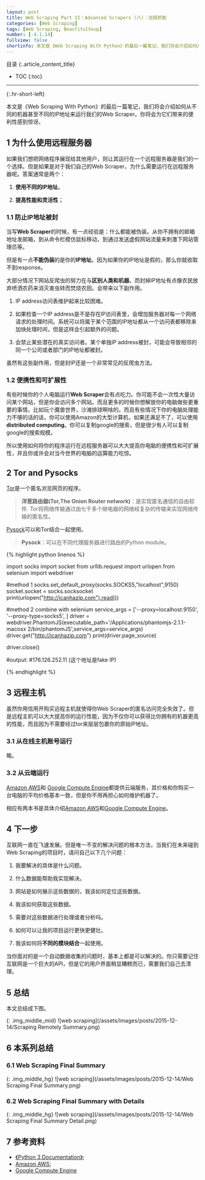 ```yaml
---
layout: post
title: Web Scraping Part II：Advanced Scrapers (八)：远程抓取
categories: [Web Scraping]
tags: [Web Scraping, BeaufitulSoup]
number: [-4.1.14]
fullview: false
shortinfo: 本文是《Web Scraping With Python》的最后一篇笔记，我们将会介绍如何从不同的机器甚至不同的IP地址来运行我们的Web Scraper。
---
```

目录
{:.article_content_title}


* TOC
{:toc}

---
{:.hr-short-left}


本文是《Web Scraping With Python》的最后一篇笔记，我们将会介绍如何从不同的机器甚至不同的IP地址来运行我们的Web Scraper。你将会为它们带来的便利性感到惊讶。

## 1 为什么使用远程服务器 ##

如果我们想把网络程序展现给其他用户，则让其运行在一个远程服务器是我们的一个选择。但是如果是对于我们自己的Web Scraper，为什么需要运行在远程服务器呢。答案通常是两个：

1. **使用不同的IP地址**。

2. **提高性能和灵活性**；

### 1.1 防止IP地址被封 ###

当写**Web Scraper**的时候，有一点经验是：什么都能被伪装。从你不拥有的邮箱地址发邮箱，到从命令栏模仿鼠标移动，到通过发送虚假网站流量来刺激下网站管理员等。

但是有一点**不能伪装**的是你的**IP地址**。因为如果你的IP地址是假的，那么你就收取不到response。

大部分情况下网站反爬虫的努力在与**区别人类和机器**。而封掉IP地址有点像农民放弃喷洒农药来消灭害虫转而焚烧农田。会带来以下副作用。

1. IP address访问表维护起来比较困难。

2. 如果检查一个IP address是不是存在IP访问表里，会增加服务器对每一个网络请求的处理时间。系统可以将属于某个范围的IP地址都从一个访问表都移除来加快处理时间，但是这样会引起额外的问题。

3. 会禁止某些潜在的真实访问者。某个单独IP address被封，可能会导致相邻的同一个公司或者部门的IP地址都被封。

虽然有这些副作用，但是封IP还是一个非常常见的反爬虫方法。

### 1.2 便携性和可扩展性 ###

有些时候你的个人电脑运行**Web Scraper**会有点吃力。你可能不会一次性大量访问某个网站，但是你会访问多个网站。而且更多的时候你想解放你的电脑做些更重要的事情，比如玩个魔兽世界，沙滩排球啊啥的。而且有些情况下你的电脑处理能力不够的话的话，你可以使用Amazon的大型计算机，如果还满足不了，可以使用**distributed computing**。你可以复制google的搜索，但是很少有人可以复制google的搜索规模。

所以使用如何将你的程序运行在远程服务器可以大大提高你电脑的便携性和可扩展性，并且你或许会对当今世界的电脑的运算能力吃惊。

## 2 Tor and Pysocks ##

[Tor](https://www.torproject.org/download/download)是一个匿名浏览网页的程序。

> **洋葱路由器(Tor,The Onion Router network)**：是实现匿名通信的自由软件. Tor将网络传输通过由七千多个继电器的网络经复杂的传输来实现网络传输的匿名性。

[Pysock](https://pypi.python.org/pypi/PySocks/1.5.0)可以和Tor结合一起使用。

> **Pysock**：可以在不同代理服务器进行路由的Python module。

{% highlight python linenos %}

import socks
import socket
from urllib.request import urlopen
from selenium import webdriver

#method 1
socks.set_default_proxy(socks.SOCKS5,"localhost",9150)
socket.socket = socks.socksocket
print(urlopen("http://icanhazip.com").read())

#method 2 combine with selenium
service_args = ['--proxy=localhost:9150', '--proxy-type=socks5', ]
driver = webdriver.PhantomJS(executable_path='/Applications/phantomjs-2.1.1-macosx 2/bin/phantomJS',service_args=service_args)
driver.get("http://icanhazip.com")
print(driver.page_source)

driver.close()

#output:
#176.126.252.11 (这个地址是fake IP)

{% endhighlight %}

## 3 远程主机 ##

虽然你用信用开购买远程主机就使得你Web Scraper的匿名访问完全失效了。但是远程主机可以大大提高你的运行性能，因为不仅你可以获得比你拥有的机器更高的性能，而且因为不需要经过tor来层层包裹你的原始IP地址。

### 3.1 从在线主机账号运行 ###

略。



### 3.2 从云端运行 ###

[Amazon AWS](https://aws.amazon.com/cn/free/?sc_channel=PS&sc_campaign=acquisition_HK&sc_publisher=google&sc_medium=cloud_computing_nb&sc_content=cloud_computing_p&sc_detail=cloud%20computation&sc_category=cloud_computing&sc_segment=95968470658&sc_matchtype=p&sc_country=HK&s_kwcid=AL!4422!3!95968470658!p!!g!!cloud%20computation&ef_id=V5YQYgAAAI3-9pkp:20160729055057:s)和
[Google Compute Engine](https://cloud.google.com/compute/)都提供云端服务，其价格和你购买一台电脑的平均价格基本一致，但是你不用再担心如何维护机器了。

相应有两本书是具体介绍[Amazon AWS](http://shop.oreilly.com/product/0636920020202.do)和[Google Compute Engine](http://shop.oreilly.com/product/0636920028888.do)。

## 4 下一步 ##

互联网一直在飞速发展。但是唯一不变的解决问题的根本方法，当我们在未来碰到Web Scraping的项目时，请问自己以下几个问题：

1. 我要解决的具体是什么问题。

2. 什么数据能帮助我实现解决。

3. 网站是如何展示这些数据的，我该如何定位这些数据。

4. 我该如何获取这些数据。

5. 需要对这些数据进行处理或者分析吗。

6. 如何可以让我的项目运行更快更健壮。

7. 我该如何将**不同的模块结合**一起使用。

当你面对的是一个自动数据收集的问题时，基本上都是可以解决的。你只需要记住互联网是一个巨大的API，但是它的用户界面稍显糟糕而已，需要我们自己去清理。


## 5 总结 ##

本文总结成下图。

{: .img_middle_mid}
![web scraping](/assets/images/posts/2015-12-14/Scraping Remotely Summary.png)


## 6 本系列总结 ##

### 6.1 Web Scraping Final Summary ###

{: .img_middle_hg}
![web scraping](/assets/images/posts/2015-12-14/Web Scraping Final Summary.png)

### 6.2 Web Scraping Final Summary with Details ###

{: .img_middle_hg}
![web scraping](/assets/images/posts/2015-12-14/Web Scraping Final Summary Detail.png)

## 7 参考资料 ##

- [《Python 3 Documentation》](https://docs.python.org/3/);
- [Amazon AWS](http://shop.oreilly.com/product/0636920020202.do);
- [Google Compute Engine](http://shop.oreilly.com/product/0636920028888.do)



